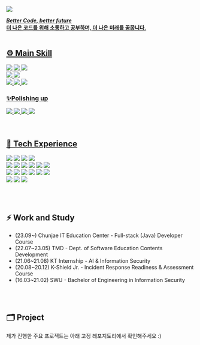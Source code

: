 <!--### Hi there, I'm Jiwon Kim! 👋-->
<img src="https://capsule-render.vercel.app/api?type=wave&color=DCE19F&height=300&section=header&text=Jiwon%20Kim&fontSize=60" /> <a href="https://hits.seeyoufarm.com">    

***Better Code, better future***   
**더 나은 코드를 위해 소통하고 공부하며, 더 나은 미래를 꿈꿉니다.**    
<br>

## ⚙ Main Skill
<div>
<img src="https://img.shields.io/badge/Java-007396?style=for-the-badge&logo=Java&logoColor=white"/> 
<img src="https://img.shields.io/badge/JSP-73398D?style=for-the-badge&logo=&logoColor=white"/>
<img src="https://img.shields.io/badge/nodejs-339933?style=for-the-badge&logo=nodedotjs&logoColor=white"/>
<br>
<img src="https://img.shields.io/badge/MariaDB-003545?style=for-the-badge&logo=MariaDB&logoColor=white" />
<img src="https://img.shields.io/badge/Mybatis-000000?style=for-the-badge&logo=&logoColor=white" />
<br>
<img src="https://img.shields.io/badge/InteliJ IDEA-000000?style=for-the-badge&logo=InteliJ IDEA&logoColor=white"/>
<img src="https://img.shields.io/badge/gitkraken-179287?style=for-the-badge&logo=gitkraken&logoColor=white">
<img src="https://img.shields.io/badge/Notion-000000?style=for-the-badge&logo=Notion&logoColor=white"/>         
</div>

### ✨Polishing up
<div>
<img src="https://img.shields.io/badge/Spring-6db33f)?style=for-the-badge&logo=Spring&logoColor=white"/>
<img src="https://img.shields.io/badge/Springboot-6DB33F?style=for-the-badge&logo=springboot&logoColor=white"/>
<img src="https://img.shields.io/badge/react-61DAFB?style=for-the-badge&logo=react&logoColor=white"/>
<img src="https://img.shields.io/badge/Vue-4FC08D?style=for-the-badge&logo=vuedotjs&logoColor=white"/>
</div>
<br><br>

## 🛒 Tech Experience
<img src="https://img.shields.io/badge/C-A8B9CC?style=for-the-badge&logo=C&logoColor=white"/></a> <img src="https://img.shields.io/badge/C++-00599C?style=for-the-badge&logo=C%2B%2B&logoColor=white"/></a> <img src="https://img.shields.io/badge/Python-3776AB?style=for-the-badge&logo=Python&logoColor=white"/></a> <img src="https://img.shields.io/badge/Linux-FCC624?style=for-the-badge&logo=Linux&logoColor=white"/></a>
<br>
<img src="https://img.shields.io/badge/HTML5-E34F26?style=for-the-badge&logo=HTML5&logoColor=white"/></a> <img src="https://img.shields.io/badge/CSS3-1572B6?style=for-the-badge&logo=CSS3&logoColor=white"/></a> <img src="https://img.shields.io/badge/JavaScript-F7DF1E?style=for-the-badge&logo=JavaScript&logoColor=white"/></a>
<img src="https://img.shields.io/badge/PHP-777BB4?style=for-the-badge&logo=PHP&logoColor=white"/></a> <img src="https://img.shields.io/badge/JSON-000000?style=for-the-badge&logo=JSON&logoColor=white"/></a> <img src="https://img.shields.io/badge/Apache Tomcat-F8DC75?style=for-the-badge&logo=Apache Tomcat&logoColor=white"/></a>
<br>
<img src="https://img.shields.io/badge/PyTorch-D00000?style=for-the-badge&logo=PyTorch&logoColor=white"/></a> <img src="https://img.shields.io/badge/OpenCV-5C3EE8?style=for-the-badge&logo=OpenCV&logoColor=white"/></a> <img src="https://img.shields.io/badge/NumPy-013243?style=for-the-badge&logo=NumPy&logoColor=white"/></a> <img src="https://img.shields.io/badge/Pandas-150458?style=for-the-badge&logo=Pandas&logoColor=white"/></a> <img src="https://img.shields.io/badge/Matplotlib-C3002F?style=for-the-badge&logo=&logoColor=white"/></a> 
<img src="https://img.shields.io/badge/Solidity-363636?style=for-the-badge&logo=solidity&logoColor=white"/></a> 
<br>
 <img src="https://img.shields.io/badge/Eclipse IDE-2C2255?style=for-the-badge&logo=Eclipse IDE&logoColor=white"/></a> <img src="https://img.shields.io/badge/Visual Studio-5C2D91?style=for-the-badge&logo=Visual Studio&logoColor=white"/></a> <img src="https://img.shields.io/badge/Google Colab-F9AB00?style=for-the-badge&logo=Google Colab&logoColor=white"/></a>


<br><br>

## ⚡ Work and Study
- (23.09~) Chunjae IT Education Center - Full-stack (Java) Developer Course
- (22.07~23.05) TMD - Dept. of Software Education Contents Development
- (21.06~21.08) KT Internship - AI & Information Security
- (20.08~20.12) K-Shield Jr. - Incident Response Readiness & Assessment Course
- (16.03~21.02) SWU - Bachelor of Engineering in Information Security

<br><br>



## 🗂 Project
제가 진행한 주요 프로젝트는 아래 고정 레포지토리에서 확인해주세요 :)     

<br>
<!--
<a href="https://hits.seeyoufarm.com"><img src="https://hits.seeyoufarm.com/api/count/incr/badge.svg?url=https%3A%2F%2Fgithub.com%2Fkimg1623&count_bg=%23688055&title_bg=%23555555&icon=&icon_color=%23E7E7E7&title=hits&edge_flat=false"/></a>

**kimg1623/kimg1623** is a ✨ _special_ ✨ repository because its `README.md` (this file) appears on your GitHub profile.

Here are some ideas to get you started:

- 🔭 I’m currently working on ...
- 🌱 I’m currently learning ...
- 👯 I’m looking to collaborate on ...
- 🤔 I’m looking for help with ...
- 💬 Ask me about ...
- 📫 How to reach me: ...
- 😄 Pronouns: ...
- ⚡ Fun fact: ...
-->
